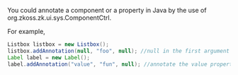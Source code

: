You could annotate a component or a property in Java by the use of
<javadoc method="addAnnotation(java.lang.String, java.lang.String, java.util.Map)" type="interface">org.zkoss.zk.ui.sys.ComponentCtrl</javadoc>.

For example,

``` java
Listbox listbox = new Listbox();
listbox.addAnnotation(null, "foo", null); //null in the first argument means to annotate listbox
Label label = new Label();
label.addAnnotation("value", "fun", null); //annotate the value property of label
```
